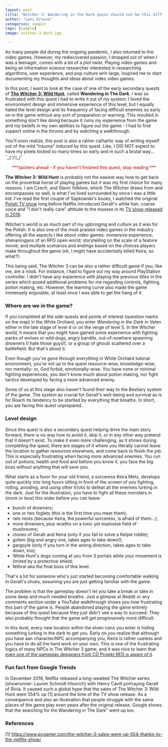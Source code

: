 ```yaml
---
layout: post
title: "Witcher 3: Wandering in the Dark quest should not be this difficult"
author: "Leni Krsova"
categories: sample
tags: [sample]
image: witcher-3-dark.jpg

---
```


As many people did during the ongoing pandemic, I also returned to the video games. However, my rediscovered passion, I dropped out of when I was a teenager, comes with a bit of a plot twist. Playing video games and being an information science researcher interested in researching algorithms, user experience, and pop culture writ-large, inspired me to start documenting my thoughts and ideas about video video games.

In this post, I want to look at the case of one of the early secondary quests of **<a href="https://thewitcher.com/en/witcher3" target="_blank">The Witcher 3: Wild Hunt</a>**, called **Wandering in The Dark**. I was so frustrated with this quest I had to write it out of my system. I loved the environment design and immersive experience of this level, but I equally hated the level design and its frequency of facing difficult enemies so early on in the game without any sort of preparation or warning. This resulted in something don't like doing because it ruins my experience from the game and my beliefs in my own abilities to figure out the game - I had to find support online in the forums and by watching a walkthrough. 

You'll soon realize, this post is also a rather cathartic way of writing myself out of the mild "trauma" induced by this quest. Like, I DID NOT expect to have my pixels kicked so many times so early and in such a brutal way... ¯\_(ツ)_/¯

<center><font color="#b60000">***spoilers ahead - if you haven't finished this quest, stop reading ***</font></center>

**The Witcher 3: Wild Hunt** is probably not the easiest way how to get back on the proverbial horse of playing games but it was my first choice for many reasons. I am Czech, and Slavic folklore, which The Witcher draws from and encompasses so well, is what I've lived surrounded by since I was a little kid. I've read the first couple of Sapkowski's books, I watched the original <a href="https://en.wikipedia.org/wiki/The_Hexer_(TV_series)">Polish TV show</a> long before Netflix introduced Geralt's white hair, coarse voice and "I don't really care" attitude to the masses in its <a href="https://www.imdb.com/title/tt5180504/">TV show released in 2019</a>.

Witcher's world is as much part of my upbringing and culture as it was for the Polish. It is also one of the most praised video games in the industry offering all the aspects I like about video games: immersive experience; shenaningans of an RPG open world; storytelling on the scale of a feature movie; and multiple scenarios and endings based on the choices players make throughout the game (ok, I might have accidentally killed Keira, so what?).

This being said, The Witcher 3 can be also a rather difficult game if you, like me, are a noob. For instance, I had to figure out my way around PlayStation controller. I didn't have any experience with playing the previous titles in the series which posed additional problems  for me regarding controls, fighting, potion making, etc. However, the learning curve also made the game immensely enjyoable, at least once I was able to get the hang of it.

### Where are we in the game?
If you completed all the side quests and points of interest (question marks on the map) in the White Orchard, you enter *Wandering in the Dark* in Velen either in the late stage of level 4 or on the verge of level 5. In the Witcher world, it means that you might have gained some experience with fighting packs of wolves or wild dogs, angry bandits, out-of-nowhere spawning drowners (I hate those guys!), or a group of ghouls scattered over a battlefield. But that's about it.

Even though you've gone through everything in White Orchard tutorial environment, you're not up to the quest resource-wise, knowledge-wise, nor mentally- or, God forbid, emotionally-wise. You have none or minimal fighting experiences, you don't know much about potion making, nor fight tactics developed by facing a more advanced enemy.

Some of us at this stage also haven't found their way to the Bestiary system of the game. The system as crucial for Geralt's well-being and survival as is for Roach its tendency to be startled by everything that breaths. In short, you are facing this quest unprepared.

### Level design 
Since this quest is also a secondary quest helping drive the main story forward, there is no way how to avoid it, skip it, or in any other way pretend that it doesn't exist. To make it even more challenging, as it shows during completing the quest, there are stages of it where you literally cannot leave the location to gather resources elsewhere, and come back to finish the job. This is especially frustrating when facing more advanced enemies. You run out of potions, health and food and before you know it, you face the big boss without anything that will save you.

What starts as a favor for your old friend, a sorceress Keira Metz, develops quite quickly into long hours sitting in front of the screen of you fighting, rolling, avoiding, and using other tricks to defeat all the enemies lurking in the dark. Just for the illustration, you have to fight all these monsters in (more or less) this order before you can leave:
+ bunch of drowners;
+ one or two foglets (this is the first time you meet them);
+ rats nests (because Keira, the powerful sorceress, is afraid of them...);
+ more drowners, plus wraiths on a toxic yet explosive field of mushrooms;
+ clones of Geralt and Keira (only if you fail to solve a Kelpie riddle);
+ golem (big and angry one, takes ages to take down!);
+ gargoyle (only if you turn in the wrong direction, takes ages to take down, too);
+ White Hunt's dogs coming at you from 3 portals while your movement is limited by a protective shield;
+ Nithral aka the final boss of this level.


That's a lot for someone who's just started becoming comfortable walking in Geralt's shoes, assuming you are just getting familiar with the game.

The problem is that the gameplay doesn't let you take a break or take in some deep and much needed breaths. Just a glimpse at Reddit or any comments section under a YouTube walkthrough shows you how frustrating this part of the game is. People abandoned playing the game entirely because of this quest because they just didn't see a way to succeed. They also probably thought that the game will get progressively more difficult.

In this level, every new location within the elven ruins you enter is hiding something lurking in the dark to get you. Early on you realize that although you have aan character/NPC accompanying you, Keira is rather useless and you have to do all the hard work on your own. This is one of the frustrating logics of many NPCs in The Witcher 3 game; and it was nice to learn that <a href="https://youtu.be/tDQPScB3bYA?t=1369">even one of the gameplay designers from CD Projekt RED is aware of it</a>.

### Fun fact from Google Trends

In December 2019, Netflix released a long-awaited The Witcher series [showrunner: Lauren Schmidt Hissrich]  with Henry Cavill portraying Geralt of Rivia. It caused such a global hype that the sales of The Witcher 3: Wild Hunt went 554% up [1] around the time of the TV show release. As a consequence and also an illustration that people struggle with the same places of the game play even years after the original release, Google shows that the searching for the Wandering in The Dark" went up too. 



### References
[1] https://www.pcgamer.com/the-witcher-3-sales-were-up-554-thanks-to-the-netflix-show/
